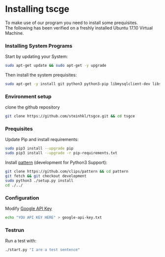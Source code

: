 # Installing tscge

To make use of our program you need to install some prequisites.  
The following has been verified on a freshly installed Ubuntu 17.10 Virtual Machine.


### Installing System Programs

Start by updating your System:
``` bash
sudo apt-get update && sudo apt-get -y upgrade
```

Then install the system prequisites:
``` bash
sudo apt-get -y install git python3 python3-pip libmysqlclient-dev libsvm-dev liblinear-dev
```
### Environment setup

clone the github repository
``` bash
git clone https://github.com/steinhkl/tsgce.git && cd tsgce
```

### Prequisites

Update Pip and install requirements:
``` bash
sudo pip3 install --upgrade pip
sudo pip3 install --upgrade -r pip-requirements.txt
```

Install [pattern](https://github.com/clips/pattern) (development for Python3 Support):
``` bash
git clone https://github.com/clips/pattern && cd pattern
git fetch && git checkout development
sudo python3 ./setup.py install
cd ./../

```

### Configuration

Modify [Google API Key](https://console.developers.google.com/apis/)
``` bash
echo "YOU API KEY HERE" > google-api-key.txt
```

### Testrun

Run a test with:
``` bash
./start.py "I are a test sentence"
```
